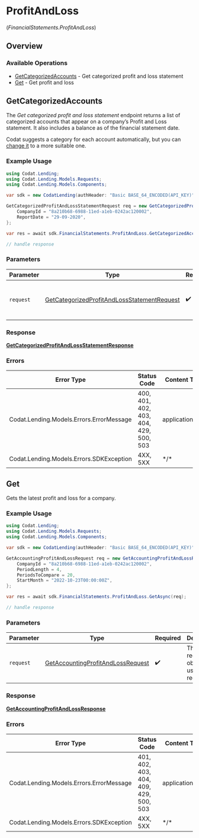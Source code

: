 # ProfitAndLoss
(*FinancialStatements.ProfitAndLoss*)

## Overview

### Available Operations

* [GetCategorizedAccounts](#getcategorizedaccounts) - Get categorized profit and loss statement
* [Get](#get) - Get profit and loss

## GetCategorizedAccounts

The *Get categorized profit and loss statement* endpoint returns a list of categorized accounts that appear on a company’s Profit and Loss statement. It also includes a balance as of the financial statement date.

Codat suggests a category for each account automatically, but you can [change it](https://docs.codat.io/lending/features/financial-statements-overview#recategorizing-accounts) to a more suitable one.

### Example Usage

```csharp
using Codat.Lending;
using Codat.Lending.Models.Requests;
using Codat.Lending.Models.Components;

var sdk = new CodatLending(authHeader: "Basic BASE_64_ENCODED(API_KEY)");

GetCategorizedProfitAndLossStatementRequest req = new GetCategorizedProfitAndLossStatementRequest() {
    CompanyId = "8a210b68-6988-11ed-a1eb-0242ac120002",
    ReportDate = "29-09-2020",
};

var res = await sdk.FinancialStatements.ProfitAndLoss.GetCategorizedAccountsAsync(req);

// handle response
```

### Parameters

| Parameter                                                                                                           | Type                                                                                                                | Required                                                                                                            | Description                                                                                                         |
| ------------------------------------------------------------------------------------------------------------------- | ------------------------------------------------------------------------------------------------------------------- | ------------------------------------------------------------------------------------------------------------------- | ------------------------------------------------------------------------------------------------------------------- |
| `request`                                                                                                           | [GetCategorizedProfitAndLossStatementRequest](../../Models/Requests/GetCategorizedProfitAndLossStatementRequest.md) | :heavy_check_mark:                                                                                                  | The request object to use for the request.                                                                          |

### Response

**[GetCategorizedProfitAndLossStatementResponse](../../Models/Requests/GetCategorizedProfitAndLossStatementResponse.md)**

### Errors

| Error Type                               | Status Code                              | Content Type                             |
| ---------------------------------------- | ---------------------------------------- | ---------------------------------------- |
| Codat.Lending.Models.Errors.ErrorMessage | 400, 401, 402, 403, 404, 429, 500, 503   | application/json                         |
| Codat.Lending.Models.Errors.SDKException | 4XX, 5XX                                 | \*/\*                                    |

## Get

Gets the latest profit and loss for a company.

### Example Usage

```csharp
using Codat.Lending;
using Codat.Lending.Models.Requests;
using Codat.Lending.Models.Components;

var sdk = new CodatLending(authHeader: "Basic BASE_64_ENCODED(API_KEY)");

GetAccountingProfitAndLossRequest req = new GetAccountingProfitAndLossRequest() {
    CompanyId = "8a210b68-6988-11ed-a1eb-0242ac120002",
    PeriodLength = 4,
    PeriodsToCompare = 20,
    StartMonth = "2022-10-23T00:00:00Z",
};

var res = await sdk.FinancialStatements.ProfitAndLoss.GetAsync(req);

// handle response
```

### Parameters

| Parameter                                                                                       | Type                                                                                            | Required                                                                                        | Description                                                                                     |
| ----------------------------------------------------------------------------------------------- | ----------------------------------------------------------------------------------------------- | ----------------------------------------------------------------------------------------------- | ----------------------------------------------------------------------------------------------- |
| `request`                                                                                       | [GetAccountingProfitAndLossRequest](../../Models/Requests/GetAccountingProfitAndLossRequest.md) | :heavy_check_mark:                                                                              | The request object to use for the request.                                                      |

### Response

**[GetAccountingProfitAndLossResponse](../../Models/Requests/GetAccountingProfitAndLossResponse.md)**

### Errors

| Error Type                               | Status Code                              | Content Type                             |
| ---------------------------------------- | ---------------------------------------- | ---------------------------------------- |
| Codat.Lending.Models.Errors.ErrorMessage | 401, 402, 403, 404, 409, 429, 500, 503   | application/json                         |
| Codat.Lending.Models.Errors.SDKException | 4XX, 5XX                                 | \*/\*                                    |